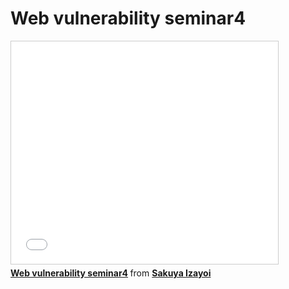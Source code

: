 # Web vulnerability seminar4

<iframe src="//www.slideshare.net/slideshow/embed_code/37609369" width="427" height="356" frameborder="0" marginwidth="0" marginheight="0" scrolling="no" style="border:1px solid #CCC; border-width:1px; margin-bottom:5px; max-width: 100%;" allowfullscreen> </iframe> <div style="margin-bottom:5px"> <strong> <a href="https://www.slideshare.net/Izayoi49ya/web-vulnerability-seminar4" title="Web vulnerability seminar4" target="_blank">Web vulnerability seminar4</a> </strong> from <strong><a href="http://www.slideshare.net/Izayoi49ya" target="_blank">Sakuya Izayoi</a></strong> </div>